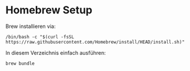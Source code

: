 # Homebrew Setup

Brew installieren via:
```
/bin/bash -c "$(curl -fsSL https://raw.githubusercontent.com/Homebrew/install/HEAD/install.sh)"
```

In diesem Verzeichnis einfach ausführen: 
```
brew bundle
```
